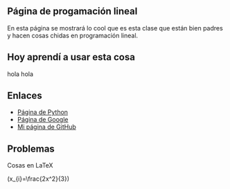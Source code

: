
<script src='https://cdn.mathjax.org/mathjax/latest/MathJax.js?config=TeX-AMS-MML_HTMLorMML'></script> 

## Página de progamación lineal 

En esta página se mostrará lo cool que es esta clase que están bien padres y hacen cosas chidas en programación lineal.
 
 
 
 ## Hoy aprendí a usar esta cosa 
 
 
hola hola

## Enlaces
- [Página de Python](https://www.python.org/)
- [Página de Google](https://www.google.com/)
- [Mi página de GitHub](https://github.com/DiegoMontBar)

## Problemas

Cosas en LaTeX

\(x_{i}=\frac{2x^2}{3}\) 